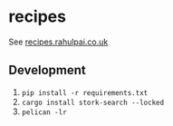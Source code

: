 # recipes

See [recipes.rahulpai.co.uk](https://recipes.rahulpai.co.uk)

## Development

1. `pip install -r requirements.txt`
2. `cargo install stork-search --locked`
3. `pelican -lr`
